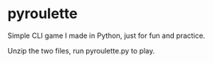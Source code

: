 # pyroulette
Simple CLI game I made in Python, just for fun and practice.

Unzip the two files, run pyroulette.py to play.
